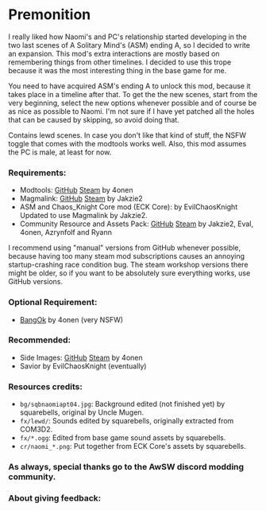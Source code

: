 # Premonition
I really liked how Naomi's and PC's relationship started developing in the two last scenes of A Solitary Mind's (ASM) ending A, so I decided to write an expansion. This mod's extra interactions are mostly based on remembering things from other timelines. I decided to use this trope because it was the most interesting thing in the base game for me.

You need to have acquired ASM's ending A to unlock this mod, because it takes place in a timeline after that. To get the the new scenes, start from the very beginning, select the new options whenever possible and of course be as nice as possible to Naomi. I'm not sure if I have yet patched all the holes that can be caused by skipping, so avoid doing that.

Contains lewd scenes. In case you don't like that kind of stuff, the NSFW toggle that comes with the modtools works well. Also, this mod assumes the PC is male, at least for now.
 
### Requirements:
 + Modtools: [GitHub](https://github.com/4onen/AWSW-Modtools) [Steam](https://steamcommunity.com/sharedfiles/filedetails/?id=1305731599) by 4onen
 + Magmalink: [GitHub](https://gitlab.com/jakzie2/awsw-magmalink) [Steam](https://steamcommunity.com/sharedfiles/filedetails/?id=2594080243) by Jakzie2
 + ASM and Chaos_Knight Core mod (ECK Core): by EvilChaosKnight Updated to use Magmalink by Jakzie2.
 + Community Resource and Assets Pack: [GitHub](https://gitlab.com/jakzie2/awsw-crap) [Steam](https://steamcommunity.com/sharedfiles/filedetails/?id=2665870882) by Jakzie2, Eval, 4onen, Azrynfolf and Ryann
 
 I recommend using "manual" versions from GitHub whenever possible, because having too many steam mod subscriptions causes an annoying startup-crashing race condition bug. The steam workshop versions there might be older, so if you want to be absolutely sure everything works, use GitHub versions.
 
 ### Optional Requirement:
 + [BangOk](https://github.com/4onenm/AwSW-Bangok) by 4onen (very NSFW)
 
### Recommended:
 + Side Images: [GitHub](https://github.com/4onen/AwSW-Side-Images) [Steam](https://steamcommunity.com/sharedfiles/filedetails/?id=2521431664) by 4onen
 + Savior by EvilChaosKnight (eventually)
 
### Resources credits:
+ `bg/sqbnaomiapt04.jpg`: Background edited (not finished yet) by squarebells, original by Uncle Mugen.
+ `fx/lewd/`: Sounds edited by squarebells, originally extracted from COM3D2.
+ `fx/*.ogg`: Edited from base game sound assets by squarebells.
+ `cr/naomi_*.png`: Put together from ECK Core's assets by squarebells.

### As always, special thanks go to the AwSW discord modding community.

### About giving feedback:
